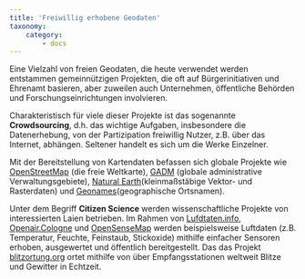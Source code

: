 ```yaml
---
title: 'Freiwillig erhobene Geodaten'
taxonomy:
    category:
        - docs
---
```


Eine Vielzahl von freien Geodaten, die heute verwendet werden entstammen gemeinnützigen Projekten, die oft auf Bürgerinitiativen und Ehrenamt basieren, aber zuweilen auch Unternehmen, öffentliche Behörden und Forschungseinrichtungen involvieren.

Charakteristisch für viele dieser Projekte ist das sogenannte **Crowdsourcing**, d.h. das wichtige Aufgaben, insbesondere die Datenerhebung, von der Partizipation freiwillig Nutzer, z.B. über das Internet, abhängen. Seltener handelt es sich um die Werke Einzelner.

Mit der Bereitstellung von Kartendaten befassen sich globale Projekte wie [OpenStreetMap](https://www.openstreetmap.de/) (die freie Weltkarte), [GADM](https://gadm.org) (globale administrative Verwaltungsgebiete), [Natural Earth](https://www.naturalearthdata.com/)(kleinmaßstäbige Vektor- und Rasterdaten) und [Geonames](https://www.geonames.org/)(geographische Ortsnamen).

Unter dem Begriff **Citizen Science** werden wissenschaftliche Projekte von interessierten Laien betrieben. Im Rahmen von [Lufdtaten.info](https://luftdaten.info/), [Openair.Cologne](https://openair.cologne) und [OpenSenseMap](https://opensensemap.org/]) werden beispielsweise Luftdaten (z.B. Temperatur, Feuchte, Feinstaub, Stickoxide) mithilfe einfacher Sensoren erhoben, ausgewertet und öffentlich bereitgestellt. Das das Projekt [blitzortung.org](http://de.blitzortung.org) ortet mithilfe von über Empfangsstationen weltweit Blitze und Gewitter in Echtzeit.


<!-- Exemplarisch sind hier einige relevante Projekte vorgestellt:

| | |
|----|---|
|[![OpenStreetMap Screenshot](OpenAIRE.png?resize=,800)](https://www.openaire.eu/) | Als Bestandteil des **EU Horizon 2020** Programms befindet sich die [Europäische Open Access Infrastruktur (OpenAIRE)](https://www.openaire.eu/) im Aufbau, welche einen zentralen Zugang zu Open Access-Literatur und wissenschaftlichen Daten aus EU-Projekten bereitstellt. |
|[![OpenSenseMap Screenshot](Kueno.png?resize=,800)](https://deutsche-kuestenforschung.de/datenportal.html) | Das Forschungsdatenportal des Verbundes [KüNO](https://deutsche-kuestenforschung.de/datenportal.html) (Küstenforschung Nordsee-Ostsee) beinhaltet mehr als 33.000 Datensätze zu 17 Themen rund um die deutschen Küstengebiete.|
|[![Geonames Screenshot](Kueno.png?resize=,800)](https://deutsche-kuestenforschung.de/datenportal.html) | Das Forschungsdatenportal des Verbundes [KüNO](https://deutsche-kuestenforschung.de/datenportal.html) (Küstenforschung Nordsee-Ostsee) beinhaltet mehr als 33.000 Datensätze zu 17 Themen rund um die deutschen Küstengebiete.|
|[![Natural Earth Screenshot](Kueno.png?resize=,800)](https://deutsche-kuestenforschung.de/datenportal.html) | Das Forschungsdatenportal des Verbundes [KüNO](https://deutsche-kuestenforschung.de/datenportal.html) (Küstenforschung Nordsee-Ostsee) beinhaltet mehr als 33.000 Datensätze zu 17 Themen rund um die deutschen Küstengebiete.|

!! Diese Seite ist noch im Entwurfsstadium!

- OpenStreetMap, OpenSenseMap, OpenAire
- "Regen in Münster", Haiti Erdbeben
- Qualität v. Volunteered Information
- Geonames
- Natural earth -->

